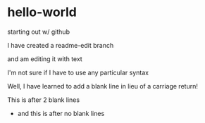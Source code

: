 # hello-world
starting out w/ github

I have created a readme-edit branch

and am editing it with text

I'm not sure if I have to use any particular syntax

Well, I have learned to add a blank line in lieu of a carriage return!


This is after 2 blank lines
- and this is after no blank lines
